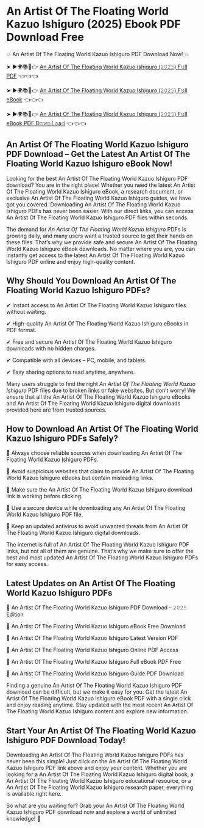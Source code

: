 # An Artist Of The Floating World Kazuo Ishiguro (2025) Ebook PDF Download Free

💥 An Artist Of The Floating World Kazuo Ishiguro PDF Download Now! 💥

➤ ►🌍📚📱👉 [An Artist Of The Floating World Kazuo Ishiguro (𝟸𝟶𝟸𝟻) F𝚞ll PDF](https://getpdf.xyz/an-artist-of-the-floating-world-kazuo-ishiguro) 👈👈👈


➤ ►🌍📚📱👉 [An Artist Of The Floating World Kazuo Ishiguro (𝟸𝟶𝟸𝟻) F𝚞ll eBook](https://getpdf.xyz/an-artist-of-the-floating-world-kazuo-ishiguro) 👈👈👈


➤ ►🌍📚📱👉 [An Artist Of The Floating World Kazuo Ishiguro (𝟸𝟶𝟸𝟻) F𝚞ll eBook PDF D𝚘𝚠𝚗𝚕𝚘a𝚍](https://getpdf.xyz/an-artist-of-the-floating-world-kazuo-ishiguro) 👈👈👈


## An Artist Of The Floating World Kazuo Ishiguro PDF Download – Get the Latest An Artist Of The Floating World Kazuo Ishiguro eBook Now!

Looking for the best An Artist Of The Floating World Kazuo Ishiguro PDF download? You are in the right place! Whether you need the latest An Artist Of The Floating World Kazuo Ishiguro eBook, a research document, or exclusive An Artist Of The Floating World Kazuo Ishiguro guides, we have got you covered. Downloading An Artist Of The Floating World Kazuo Ishiguro PDFs has never been easier. With our direct links, you can access An Artist Of The Floating World Kazuo Ishiguro PDF files within seconds.

The demand for *An Artist Of The Floating World Kazuo Ishiguro* PDFs is growing daily, and many users want a trusted source to get their hands on these files. That’s why we provide safe and secure An Artist Of The Floating World Kazuo Ishiguro eBook downloads. No matter where you are, you can instantly get access to the latest An Artist Of The Floating World Kazuo Ishiguro PDF online and enjoy high-quality content.

## Why Should You Download An Artist Of The Floating World Kazuo Ishiguro PDFs?

✔ Instant access to An Artist Of The Floating World Kazuo Ishiguro files without waiting.

✔ High-quality An Artist Of The Floating World Kazuo Ishiguro eBooks in PDF format.

✔ Free and secure An Artist Of The Floating World Kazuo Ishiguro downloads with no hidden charges.

✔ Compatible with all devices – PC, mobile, and tablets.

✔ Easy sharing options to read anytime, anywhere.

Many users struggle to find the right *An Artist Of The Floating World Kazuo Ishiguro* PDF files due to broken links or fake websites. But don’t worry! We ensure that all the An Artist Of The Floating World Kazuo Ishiguro eBooks and An Artist Of The Floating World Kazuo Ishiguro digital downloads provided here are from trusted sources.

## How to Download An Artist Of The Floating World Kazuo Ishiguro PDFs Safely?

📌 Always choose reliable sources when downloading An Artist Of The Floating World Kazuo Ishiguro PDFs.

📌 Avoid suspicious websites that claim to provide An Artist Of The Floating World Kazuo Ishiguro eBooks but contain misleading links.

📌 Make sure the An Artist Of The Floating World Kazuo Ishiguro download link is working before clicking.

📌 Use a secure device while downloading any An Artist Of The Floating World Kazuo Ishiguro PDF file.

📌 Keep an updated antivirus to avoid unwanted threats from An Artist Of The Floating World Kazuo Ishiguro digital downloads.

The internet is full of An Artist Of The Floating World Kazuo Ishiguro PDF links, but not all of them are genuine. That’s why we make sure to offer the best and most updated An Artist Of The Floating World Kazuo Ishiguro PDFs for easy access.

## Latest Updates on An Artist Of The Floating World Kazuo Ishiguro PDFs

🔹 An Artist Of The Floating World Kazuo Ishiguro PDF Download – 𝟸𝟶𝟸𝟻 Edition

🔹 An Artist Of The Floating World Kazuo Ishiguro eBook Free Download

🔹 An Artist Of The Floating World Kazuo Ishiguro Latest Version PDF

🔹 An Artist Of The Floating World Kazuo Ishiguro Online PDF Access

🔹 An Artist Of The Floating World Kazuo Ishiguro Full eBook PDF Free

🔹 An Artist Of The Floating World Kazuo Ishiguro Guide PDF Download

Finding a genuine An Artist Of The Floating World Kazuo Ishiguro PDF download can be difficult, but we make it easy for you. Get the latest An Artist Of The Floating World Kazuo Ishiguro eBook PDF with a single click and enjoy reading anytime. Stay updated with the most recent An Artist Of The Floating World Kazuo Ishiguro content and explore new information.

## Start Your An Artist Of The Floating World Kazuo Ishiguro PDF Download Today!

Downloading An Artist Of The Floating World Kazuo Ishiguro PDFs has never been this simple! Just click on the An Artist Of The Floating World Kazuo Ishiguro PDF link above and enjoy your content. Whether you are looking for a An Artist Of The Floating World Kazuo Ishiguro digital book, a An Artist Of The Floating World Kazuo Ishiguro educational resource, or a An Artist Of The Floating World Kazuo Ishiguro research paper, everything is available right here.

So what are you waiting for? Grab your An Artist Of The Floating World Kazuo Ishiguro PDF download now and explore a world of unlimited knowledge! 🚀